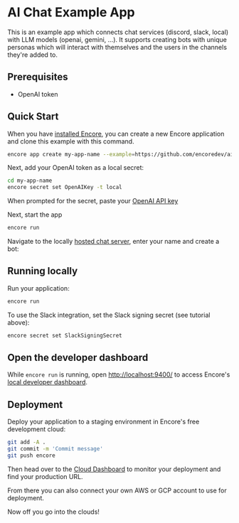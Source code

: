# AI Chat Example App

This is an example app which connects chat services (discord, slack, local) with LLM models (openai, gemini, ...).
It supports creating bots with unique personas which will interact with themselves and the 
users in the channels they're added to.

## Prerequisites
* OpenAI token

## Quick Start

When you have [installed Encore](https://encore.dev/docs/install), you can create a new Encore application and clone this example with this command.

```bash
encore app create my-app-name --example=https://github.com/encoredev/ai-chat
```

Next, add your OpenAI token as a local secret:

```bash
cd my-app-name
encore secret set OpenAIKey -t local
```
When prompted for the secret, paste your [OpenAI API key](https://platform.openai.com/api-keys)  

Next, start the app
```bash
encore run
```

Navigate to the locally [hosted chat server](http://localhost:4000/encorechat/demo), enter
your name and create a bot:





## Running locally

Run your application:
```bash
encore run
```
To use the Slack integration, set the Slack signing secret (see tutorial above):
```bash
encore secret set SlackSigningSecret
```

## Open the developer dashboard

While `encore run` is running, open [http://localhost:9400/](http://localhost:9400/) to access Encore's [local developer dashboard](https://encore.dev/docs/observability/dev-dash).

## Deployment

Deploy your application to a staging environment in Encore's free development cloud:

```bash
git add -A .
git commit -m 'Commit message'
git push encore
```

Then head over to the [Cloud Dashboard](https://app.encore.dev) to monitor your deployment and find your production URL.

From there you can also connect your own AWS or GCP account to use for deployment.

Now off you go into the clouds!
